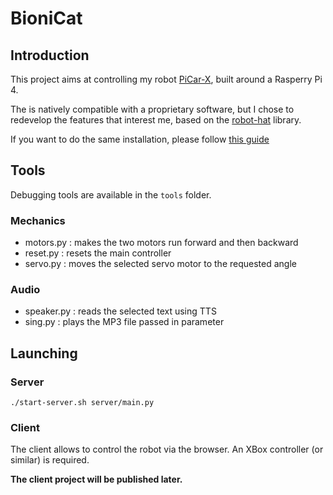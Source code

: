 # BioniCat

## Introduction

This project aims at controlling my robot [PiCar-X](https://docs.sunfounder.com/projects/picar-x/en/latest/), built around a Rasperry Pi 4.

The is natively compatible with a proprietary software, but I chose to redevelop the features that interest me, based on the [robot-hat](https://github.com/sunfounder/robot-hat.git) library.

If you want to do the same installation, please follow [this guide](https://docs.sunfounder.com/projects/picar-x/en/latest/python/python_start/quick_guide_on_python.html)

## Tools

Debugging tools are available in the `tools` folder.

### Mechanics

- motors.py : makes the two motors run forward and then backward
- reset.py : resets the main controller
- servo.py : moves the selected servo motor to the requested angle

### Audio

- speaker.py : reads the selected text using TTS
- sing.py : plays the MP3 file passed in parameter

## Launching

### Server

```
./start-server.sh server/main.py
```

### Client

The client allows to control the robot via the browser. An XBox controller (or similar) is required.

**The client project will be published later.**

